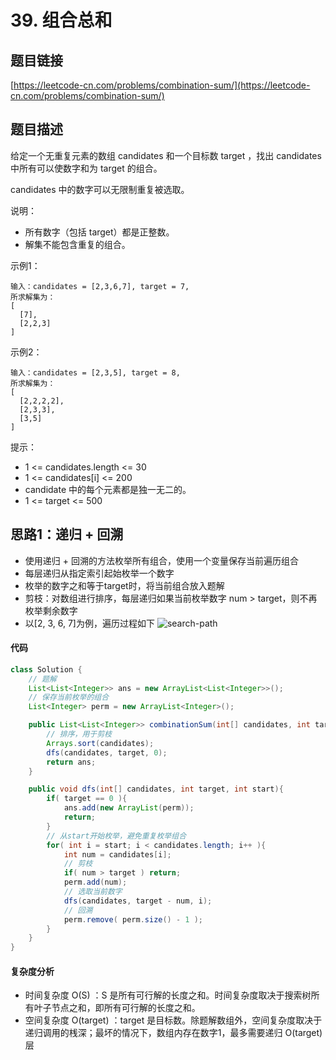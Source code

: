 # 39. 组合总和

## 题目链接
[https://leetcode-cn.com/problems/combination-sum/](https://leetcode-cn.com/problems/combination-sum/)

## 题目描述

给定一个无重复元素的数组 candidates 和一个目标数 target ，找出 candidates 中所有可以使数字和为 target 的组合。

candidates 中的数字可以无限制重复被选取。

说明：

 - 所有数字（包括 target）都是正整数。
 - 解集不能包含重复的组合。 

示例1：
```
输入：candidates = [2,3,6,7], target = 7,
所求解集为：
[
  [7],
  [2,2,3]
]
```

示例2：
```
输入：candidates = [2,3,5], target = 8,
所求解集为：
[
  [2,2,2,2],
  [2,3,3],
  [3,5]
]
```

提示：

 - 1 <= candidates.length <= 30
 - 1 <= candidates[i] <= 200
 - candidate 中的每个元素都是独一无二的。
 - 1 <= target <= 500

## 思路1：递归 + 回溯
 - 使用递归 + 回溯的方法枚举所有组合，使用一个变量保存当前遍历组合
 - 每层递归从指定索引起始枚举一个数字
 - 枚举的数字之和等于target时，将当前组合放入题解
 - 剪枝：对数组进行排序，每层递归如果当前枚举数字 num > target，则不再枚举剩余数字
 - 以[2, 3, 6, 7]为例，遍历过程如下
![search-path](https://github.com/yefeiwarbler/LeetCode/tree/master/assets/images/problem-solution)

#### 代码
```java
class Solution {
    // 题解
    List<List<Integer>> ans = new ArrayList<List<Integer>>();
    // 保存当前枚举的组合
    List<Integer> perm = new ArrayList<Integer>();

    public List<List<Integer>> combinationSum(int[] candidates, int target) {
        // 排序，用于剪枝
        Arrays.sort(candidates);
        dfs(candidates, target, 0);
        return ans;
    }

    public void dfs(int[] candidates, int target, int start){
        if( target == 0 ){
            ans.add(new ArrayList(perm));
            return;
        }
        // 从start开始枚举，避免重复枚举组合
        for( int i = start; i < candidates.length; i++ ){
            int num = candidates[i];
            // 剪枝
            if( num > target ) return;
            perm.add(num);
            // 选取当前数字
            dfs(candidates, target - num, i);
            // 回溯
            perm.remove( perm.size() - 1 );
        }
    }
}
```

#### 复杂度分析
 - 时间复杂度 O(S) ：S 是所有可行解的长度之和。时间复杂度取决于搜索树所有叶子节点之和，即所有可行解的长度之和。
 - 空间复杂度 O(target) ：target 是目标数。除题解数组外，空间复杂度取决于递归调用的桟深；最坏的情况下，数组内存在数字1，最多需要递归 O(target) 层